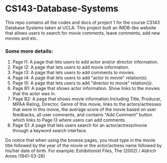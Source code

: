 # CS143-Database-Systems
This repo contains all the codes and docs of project 1 for the course CS143 Database Systems taken at UCLA. This project built an IMDB-like website that allows users to search for movie comments, leave comments, add new movies and etc.

### Some more details:
1. Page I1: A page that lets users to add actor and/or director information.
2. Page I2: A page that lets users to add movie information.
3. Page I3: A page that lets users to add comments to movies.
4. Page I4: A page that lets users to add "actor to movie" relation(s).
5. Page I5: A page that lets users to add "director to movie" relation(s).
6. Page B1: A page that shows actor information. Show links to the movies that the actor was in.
7. Page B2: A page that shows movie information.Including Title, Producer, MPAA Rating, Director, Genre of this movie, links to the actors/actresses that were in this movie, the average score of the movie based on user feedbacks, all user comments, and contains "Add Comment" button which links to Page I3 where users can add comments.
8. Page S1: A page that lets users search for an actor/actress/movie through a keyword search interface.

Do notice that when using the browse pages, you must type in the movie title followed by the year of the movie or the actor/actress name followed by his/her date of birth. For example: Exhibitionist Files, The (2002) / Aldrich Ames (1941-03-26)
